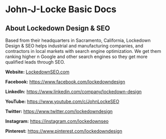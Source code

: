 # John-J-Locke Basic Docs

<h2>About Lockedown Design & SEO</h2>
<p>Based from their headquarters in Sacramento, California, Lockedown Design & SEO helps industrial and manufacturing companies, and contractors in local markets with search engine optimization. We get them ranking higher n Google and other search engines so they get more qualified leads through SEO.</p>
<p><strong>Website:</strong> <a href="https://www.lockedownseo.com">LockedownSEO.com</a>
<p><strong>Facebook:</strong> <a href="https://www.facebook.com/lockedowndesign">https://www.facebook.com/lockedowndesign</a>
<p><strong>LinkedIn:</strong> <a href="https://www.linkedin.com/company/lockedown-design">https://www.linkedin.com/company/lockedown-design</a>
<p><strong>YouTube:</strong> <a href="https://www.youtube.com/c/JohnLockeSEO">https://www.youtube.com/c/JohnLockeSEO</a>
<p><strong>Twitter:</strong> <a href="https://www.twitter.com/lockedowndesign">https://www.twitter.com/lockedowndesign</a>
<p><strong>Instagram:</strong> <a href="https://instagram.com/lockedownseo">https://instagram.com/lockedownseo</a>
<p><strong>Pinterest:</strong> <a href="https://www.pinterest.com/lockedowndesign">https://www.pinterest.com/lockedowndesign</a>
